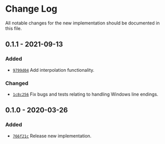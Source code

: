# Change Log

All notable changes for the new implementation should be documented in this file.

## 0.1.1 - 2021-09-13

### Added
* [`9799d04`](https://github.com/vsajip/dotnet-cfg-lib/commit/9799d04)
  Add interpolation functionality.

### Changed
* [`1c8c256`](https://github.com/vsajip/dotnet-cfg-lib/commit/1c8c256)
  Fix bugs and tests relating to handling Windows line endings.

## 0.1.0 - 2020-03-26
### Added
- [`766f21c`](https://github.com/vsajip/dotnet-cfg-lib/commit/766f21c)
  Release new implementation.

